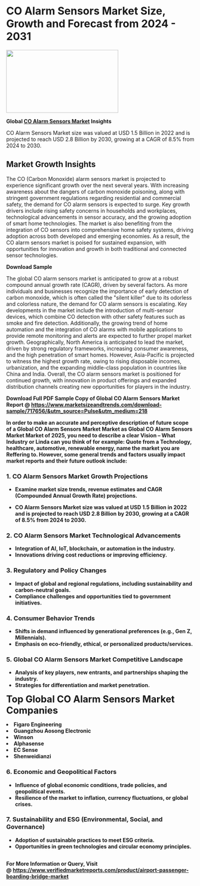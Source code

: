 <H1>CO Alarm Sensors Market Size, Growth and Forecast from 2024 - 2031</H1><img class="aligncenter size-medium wp-image-584254" src="https://thirdeyenews.in/wp-content/uploads/2024/09/Global-Market-Research-300x168.jpeg" alt="" width="300" height="168" /><p><strong>Global&nbsp;<a href="https://www.marketsizeandtrends.com/download-sample/717656/&amp;utm_source=Pulse&amp;utm_medium=218">CO Alarm Sensors Market</a> Insights</strong></p><p>CO Alarm Sensors Market size was valued at USD 1.5 Billion in 2022 and is projected to reach USD 2.8 Billion by 2030, growing at a CAGR of 8.5% from 2024 to 2030.</p><p><h2>Market Growth Insights</h2> <p>The CO (Carbon Monoxide) alarm sensors market is projected to experience significant growth over the next several years. With increasing awareness about the dangers of carbon monoxide poisoning, along with stringent government regulations regarding residential and commercial safety, the demand for CO alarm sensors is expected to surge. Key growth drivers include rising safety concerns in households and workplaces, technological advancements in sensor accuracy, and the growing adoption of smart home technologies. The market is also benefiting from the integration of CO sensors into comprehensive home safety systems, driving adoption across both developed and emerging economies. As a result, the CO alarm sensors market is poised for sustained expansion, with opportunities for innovation and growth in both traditional and connected sensor technologies.</p> <p><strong>Download Sample</strong></p> <p>The global CO alarm sensors market is anticipated to grow at a robust compound annual growth rate (CAGR), driven by several factors. As more individuals and businesses recognize the importance of early detection of carbon monoxide, which is often called the "silent killer" due to its odorless and colorless nature, the demand for CO alarm sensors is escalating. Key developments in the market include the introduction of multi-sensor devices, which combine CO detection with other safety features such as smoke and fire detection. Additionally, the growing trend of home automation and the integration of CO alarms with mobile applications to provide remote monitoring and alerts are expected to further propel market growth. Geographically, North America is anticipated to lead the market, driven by strong regulatory frameworks, increasing consumer awareness, and the high penetration of smart homes. However, Asia-Pacific is projected to witness the highest growth rate, owing to rising disposable incomes, urbanization, and the expanding middle-class population in countries like China and India. Overall, the CO alarm sensors market is positioned for continued growth, with innovation in product offerings and expanded distribution channels creating new opportunities for players in the industry.</p> <p><strong></p><p><span class=""><strong>Download Full PDF Sample Copy of Global CO Alarm Sensors Market Report</strong> @ <a href="https://www.marketsizeandtrends.com/download-sample/717656/&amp;utm_source=Pulse&amp;utm_medium=218" target="_blank">https://www.marketsizeandtrends.com/download-sample/717656/&amp;utm_source=Pulse&amp;utm_medium=218</a></span></p><p>In order to make an accurate and perceptive description of future scope of a Global&nbsp;CO Alarm Sensors Market Market as Global&nbsp;CO Alarm Sensors Market Market of 2025, you need to describe a clear Vision &ndash; What Industry or Linda can you think of for example: Quote from a Technology, healthcare, automotive, renewable energy, name the market you are Reffering to. However, some general trends and factors usually impact market reports and their future outlook include:</p><h3>1.&nbsp;<strong>CO Alarm Sensors Market Growth Projections</strong></h3><ul><li>Examine market size trends, revenue estimates and CAGR (Compounded Annual Growth Rate) projections.</li><li><p>CO Alarm Sensors Market size was valued at USD 1.5 Billion in 2022 and is projected to reach USD 2.8 Billion by 2030, growing at a CAGR of 8.5% from 2024 to 2030.</p></li></ul><h3>2.&nbsp;<strong>CO Alarm Sensors Market Technological Advancements</strong></h3><ul><li>Integration of AI, IoT, blockchain, or automation in the industry.</li><li>Innovations driving cost reductions or improving efficiency.</li></ul><h3>3.&nbsp;<strong>Regulatory and Policy Changes</strong></h3><ul><li>Impact of global and regional regulations, including sustainability and carbon-neutral goals.</li><li>Compliance challenges and opportunities tied to government initiatives.</li></ul><h3>4.&nbsp;<strong>Consumer Behavior Trends</strong></h3><ul><li>Shifts in demand influenced by generational preferences (e.g., Gen Z, Millennials).</li><li>Emphasis on eco-friendly, ethical, or personalized products/services.</li></ul><h3>5.&nbsp;<strong>Global CO Alarm Sensors Market Competitive Landscape</strong></h3><ul><li>Analysis of key players, new entrants, and partnerships shaping the industry.</li><li>Strategies for differentiation and market penetration.</li></ul><p data-pm-slice="1 1 []"><span style="color: inherit; font-family: inherit; font-size: 25px;">Top Global CO Alarm Sensors Market Companies</span></p><div class="" data-test-id=""><p><li>Figaro Engineering</li><li> Guangzhou Aosong Electronic</li><li> Winson</li><li> Alphasense</li><li> EC Sense</li><li> Shenweidianzi</li></p></div><h3>6.&nbsp;<strong>Economic and Geopolitical Factors</strong></h3><ul><li>Influence of global economic conditions, trade policies, and geopolitical events.</li><li>Resilience of the market to inflation, currency fluctuations, or global crises.</li></ul><h3>7.&nbsp;<strong>Sustainability and ESG (Environmental, Social, and Governance)</strong></h3><ul><li>Adoption of sustainable practices to meet ESG criteria.</li><li>Opportunities in green technologies and circular economy principles.</li></ul><h2><strong style="font-size: 14px;">For More Information or Query, Visit @&nbsp;</strong><a style="background-color: #ffffff; font-size: 14px;" href="https://www.marketsizeandtrends.com/report/co-alarm-sensors-market/" target="_blank">https://www.verifiedmarketreports.com/product/airport-passenger-boarding-bridge-market</a></h2>
